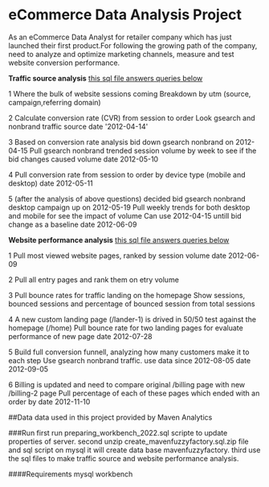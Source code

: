 # eCommerce Data Analysis Project

As an eCommerce Data Analyst for retailer company which has just launched their first product.For following the growing path of the company, need to analyze and optimize marketing channels, measure and test website conversion performance.

**Traffic source analysis** 
[this sql file answers queries below](https://github.com/Umid995/eCommerce-Data-Analyst-Project/blob/main/Traffic_source_analysis.sql)

1 Where the bulk of website sessions coming
  Breakdown by utm (source, campaign,referring domain)
  
2 Calculate conversion rate (CVR) from session to order
  Look gsearch and nonbrand traffic source 
  date '2012-04-14'

3 Based on conversion rate analysis bid down gsearch nonbrand on 2012-04-15
  Pull gsearch nonbrand trended session volume by week to see if the bid changes caused volume
  date 2012-05-10
  
4 Pull conversion rate from session to order by device type (mobile and desktop)
  date 2012-05-11

5 (after the analysis of above questions) decided bid gsearch nonbrand desktop campaign up on 2012-05-19
  Pull weekly trends for both desktop and mobile  for see the impact of volume
  Can use 2012-04-15 untill bid change as a baseline
  date 2012-06-09
  
  **Website performance analysis** 
  [this sql file answers queries below](https://github.com/Umid995/eCommerce-Data-Analyst-Project/blob/main/Website_performance_analysis.sql)
  
1 Pull most viewed website pages, ranked by session volume
  date 2012-06-09
   
2 Pull all entry pages and rank them on etry volume

3 Pull bounce rates for traffic landing on the homepage
  Show sessions, bounced sessions and percentage of bounced session from total sessions
  
4 A new custom landing page (/lander-1) is drived in 50/50 test against the homepage (/home)
  Pull bounce rate for two landing pages for evaluate performance of new page 
  date 2012-07-28

5 Build full conversion funnell, analyzing how many customers make it to each step
  Use gsearch  nonbrand traffic. use data since 2012-08-05
  date 2012-09-05
  
6 Billing is updated and need to compare original /billing page with new /billing-2 page
  Pull percentage of each of these pages which ended with an order by
  date 2012-11-10

##Data 
data used in this project provided by Maven Analytics

###Run
 first run preparing_workbench_2022.sql scripte to update properties of server.
 second unzip create_mavenfuzzyfactory.sql.zip file and sql script on mysql it will create data base mavenfuzzyfactory.
 third use the sql files to make traffic source and website performance analysis.
 
####Requirements
mysql workbench
